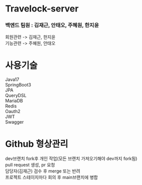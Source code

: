 # Travelock-server

### 백엔드 팀원 : 김재근, 안태오, 주혜원, 한지윤

회원관련 -> 김재근, 한지윤<br>
기능관련 -> 주혜원, 안태오

사용기술
====
Java17<br>
SpringBoot3<br>
JPA<br>
QueryDSL<br>
MariaDB<br>
Redis<br>
Oauth2<br>
JWT<br>
Swagger<br>


Github 형상관리<br>
====
dev브랜치 fork후 개인 작업(모든 브랜치 가져오기해야 dev까지 fork됨)<br>
pull request 생성, pr 요청<br>
담당자(김재근) 검수 후 merge 또는 반려<br>
프로젝트 스테이지마다 회의 후 main브랜치에 병합




